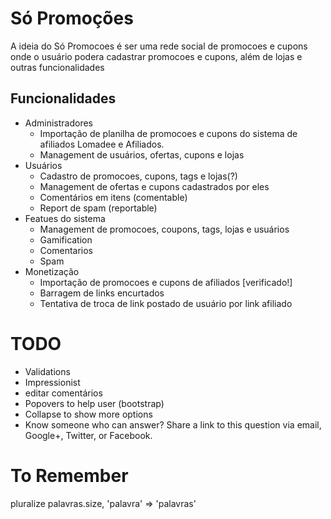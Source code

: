 # Só Promoções

A ideia do Só Promocoes é ser uma rede social de promocoes e cupons onde o usuário podera cadastrar promocoes e cupons, além de lojas e outras funcionalidades

## Funcionalidades
- Administradores
  - Importação de planilha de promocoes e cupons do sistema de afiliados Lomadee e Afiliados.
  - Management de usuários, ofertas, cupons e lojas
- Usuários
  - Cadastro de promocoes, cupons, tags e lojas(?)
  - Management de ofertas e cupons cadastrados por eles
  - Comentários em itens (comentable)
  - Report de spam (reportable)
- Featues do sistema
  - Management de promocoes, coupons, tags, lojas e usuários
  - Gamification
  - Comentarios
  - Spam
- Monetização
  - Importação de promocoes e cupons de afiliados [verificado!]
  - Barragem de links encurtados
  - Tentativa de troca de link postado de usuário por link afiliado

# TODO
- Validations
- Impressionist
- editar comentários
- Popovers to help user (bootstrap)
- Collapse to show more options
- Know someone who can answer? Share a link to this question via email, Google+, Twitter, or Facebook.


# To Remember
pluralize palavras.size, 'palavra' => 'palavras'
